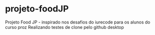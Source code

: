# projeto-foodJP
Projeto Food JP - inspirado nos desafios do iurecode para os alunos do curso proz
Realizando testes de clone pelo github desktop
